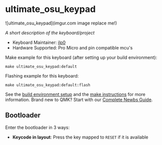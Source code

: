 # ultimate_osu_keypad

![ultimate_osu_keypad](imgur.com image replace me!)

*A short description of the keyboard/project*

* Keyboard Maintainer: [ilp0](https://github.com/ilp0)
* Hardware Supported: Pro Micro and pin compatible mcu's

Make example for this keyboard (after setting up your build environment):

    make ultimate_osu_keypad:default

Flashing example for this keyboard:

    make ultimate_osu_keypad:default:flash

See the [build environment setup](https://docs.qmk.fm/#/getting_started_build_tools) and the [make instructions](https://docs.qmk.fm/#/getting_started_make_guide) for more information. Brand new to QMK? Start with our [Complete Newbs Guide](https://docs.qmk.fm/#/newbs).

## Bootloader

Enter the bootloader in 3 ways:

* **Keycode in layout**: Press the key mapped to `RESET` if it is available
